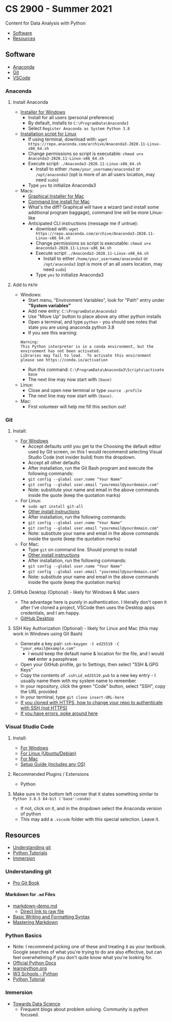 # CS 2900 - Summer 2021
Content for Data Analysis with Python

- [Software](#Software)
- [Resources](#Resources)

## Software

- [Anaconda](#Anaconda)
- [Git](#Git)
- [VSCode](#Visual-Studio-Code)

### Anaconda
1. Install Anaconda
    - [Installer for Windows](https://repo.anaconda.com/archive/Anaconda3-2020.11-Windows-x86_64.exe)
        - Install for all users (personal preference)
        - By default, installs to `C:\ProgramData\Anaconda3`
        - Select `Register Anaconda as System Python 3.8`
    - [Installation script for Linux](https://repo.anaconda.com/archive/Anaconda3-2020.11-Linux-x86_64.sh)
        - If using terminal, download with: `wget https://repo.anaconda.com/archive/Anaconda3-2020.11-Linux-x86_64.sh`
        - Change permissions so script is executable: `chmod u+x Anaconda3-2020.11-Linux-x86_64.sh`
        - Execute script: `./Anaconda3-2020.11-Linux-x86_64.sh`
            - Install to either `/home/your_username/anaconda3` or `/opt/anaconda3` (opt is more of an all users location, may need `sudo`)
        - Type `yes` to initialize Anaconda3
    - Macs:
        - [Graphical Installer for Mac](https://repo.anaconda.com/archive/Anaconda3-2020.11-MacOSX-x86_64.pkg)
        - [Command line install for Mac](https://repo.anaconda.com/archive/Anaconda3-2020.11-MacOSX-x86_64.sh)
        - What's the diff?  Graphical will have a wizard (and install some additional program baggage), command line will be more Linux-like
        - Anticipated CLI instructions (message me if untrue):
            - download with: `wget https://repo.anaconda.com/archive/Anaconda3-2020.11-Linux-x86_64.sh`
            - Change permissions so script is executable: `chmod u+x Anaconda3-2020.11-Linux-x86_64.sh`
            - Execute script: `./Anaconda3-2020.11-Linux-x86_64.sh`
                - Install to either `/home/your_username/anaconda3` or `/opt/anaconda3` (opt is more of an all users location, may need `sudo`)
            - Type `yes` to initialize Anaconda3

2. Add to `PATH`
    - Windows: 
        - Start menu, "Environment Variables", look for "Path" entry under **"System variables"**
        - Add new entry: `C:\ProgramData\Anaconda3`
        - Use "Move Up" button to place above any other python installs
        - Open a terminal, and type `python` - you should see notes that state you are using anaconda python 3.8
        - If you see this warning: 
        ```
        Warning:
        This Python interpreter is in a conda environment, but the environment has not been activated.  
        Libraries may fail to load.  To activate this environment please see https://conda.io/activation
        ```
        - Run this command: `C:\ProgramData\Anaconda3\Scripts\activate base`
        - The next line may now start with `(base)`
    - Linux:
        - Close and open new terminal or type `source .profile`
        - The next line may now start with `(base)`.
    - Mac:
        - First volunteer will help me fill this section out! 

### Git
1. Install:
    - [For Windows](https://github.com/git-for-windows/git/releases/download/v2.31.1.windows.1/Git-2.31.1-64-bit.exe)
        - Accept defaults until you get to the Choosing the default editor used by Git screen, on this I would recommend selecting Visual Studio Code (not insider build) from the dropdown.
        - Accept all other defaults
        - After installation, run the Git Bash program and execute the following commands:
        - `git config --global user.name "Your Name"`
        - `git config --global user.email "youremail@yourdomain.com"`
        - Note: substitute your name and email in the above commands inside the quote (keep the quotation marks)
    - For Linux: 
        - `sudo apt install git-all`
        - [Other install instructions](https://git-scm.com/download/linux)
        - After installation, run the following commands:
        - `git config --global user.name "Your Name"`
        - `git config --global user.email "youremail@yourdomain.com"`
        - Note: substitute your name and email in the above commands inside the quote (keep the quotation marks)
    - For Mac: 
        - Type `git` on command line.  Should prompt to install
        - [Other install instructions](https://git-scm.com/download/mac)
        - After installation, run the following commands:
        - `git config --global user.name "Your Name"`
        - `git config --global user.email "youremail@yourdomain.com"`
        - Note: substitute your name and email in the above commands inside the quote (keep the quotation marks)

2. GitHub Desktop (Optional) - likely for Windows & Mac users
    - The advantage here is purely in authentication.  I literally don't open it after I've cloned a project, VSCode then uses the Desktop apps credentials, and I am happy.
    - [GitHub Desktop](https://desktop.github.com/)
 
3. SSH Key Authorization (Optional) - likely for Linux and Mac (this may work in Windows using Git Bash)
    - Generate a key pair: `ssh-keygen -t ed25519 -C "your_email@example.com"`
        - I would keep the default name & location for the file, and I would **not** enter a passphrase
    - Open your GitHub profile, go to Settings, then select "SSH & GPG Keys"
    - Copy the contents of `.ssh\id_ed25519.pub` to a new key entry - I usually name them with my system name to remember
    - In your repository, click the green "Code" button, select "SSH", copy the URL provided
    - In your terminal, type `git clone insert-URL-here`
    - [If you cloned with HTTPS, how to change your repo to authenticate with SSH (not HTTPS)](https://haydar-ai.medium.com/learning-how-to-git-using-ssh-instead-of-https-91f09cff72de)
    - [If you have errors, poke around here](https://docs.github.com/en/github/authenticating-to-github/error-permission-denied-publickey)

### Visual Studio Code
1. Install:
    - [For Windows](https://code.visualstudio.com/sha/download?build=stable&os=win32-x64-user)
    - [For Linux (Ubuntu/Debian)](https://code.visualstudio.com/sha/download?build=stable&os=linux-deb-x64)
    - [For Mac](https://code.visualstudio.com/sha/download?build=stable&os=darwin-universal)
    - [Setup Guide (includes any OS)](https://code.visualstudio.com/docs/setup/setup-overview)

2. Recommended Plugins / Extensions
    - Python

3. Make sure in the bottom left corner that it states something similar to `Python 3.8.5 64-bit ('base':conda)`
    - If not, click on it, and in the dropdown select the Anaconda version of python
    - This may add a `.vscode` folder with this special selection.  Leave it.

## Resources

- [Understanding git](#Understanding-git)
- [Python Tutorials](#Python-Basics)
- [Immersion](#Immersion)

### Understanding git
- [Pro Git Book](https://git-scm.com/book/en/v2)

#### Markdown for `.md` Files
- [markdown-demo.md](markdown-demo.md)
    - [Direct link to raw file](https://raw.githubusercontent.com/pattonsgirl/SU2021-CS2900/main/markdown-demo.md)
- [Basic Writing and Formatting Syntax](https://docs.github.com/en/github/writing-on-github/basic-writing-and-formatting-syntax)
- [Mastering Markdown](https://guides.github.com/features/mastering-markdown/)

### Python Basics
- Note: I recommend picking one of these and treating it as your textbook.  Google searches of what you're trying to do are also effective, but can feel overwhelming if you don't quite know what you're looking for.
- [Official Python Docs](https://docs.python.org/3/tutorial/index.html)
- [learnpython.org](https://www.learnpython.org/)
- [W3 Schools - Python](https://www.w3schools.com/python/python_intro.asp)
- [Python Tutorial](https://pythonbasics.org/)

### Immersion
- [Towards Data Science](https://towardsdatascience.com/)
    - Frequent blogs about problem solving.  Community is python focused.